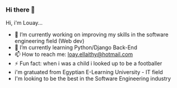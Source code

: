 ### Hi there 👋

<!--
**LouayTawfik/LouayTawfik** is a ✨ _special_ ✨ repository because its `README.md` (this file) appears on your GitHub profile.

Here are some ideas to get you started:

- 🔭 I’m currently working on improving my skills in the software engineering field (Web dev)
- 🌱 I’m currently learning Python/Django Back-End
- 💬 Ask me about ...
- 📫 How to reach me: loay.ellaithy@hotmail.com
- 😄 Pronouns: ...
- ⚡ Fun fact: when i was a child i looked up 
--> Hi, i'm Louay... 

- 🔭 I’m currently working on improving my skills in the software engineering field (Web dev)
- 🌱 I’m currently learning Python/Django Back-End
- 📫 How to reach me: loay.ellaithy@hotmail.com
- ⚡ Fun fact: when i was a child i looked up to be a footballer
- i'm gratuated from Egyptian E-Learning University - IT field
- I'm looking to be the best in the Software Engineering industry 

